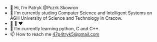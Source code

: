 - 👋 Hi, I’m Patryk @Pczrk Skowron
- 📝 I'm currently studing Computer Science and Intelligent Systems on AGH University of Science and Technology in Cracow. 
- :green_heart: :black_heart: :heart:
- 🌱 I’m currently learning python, C and C++.
- 📫 How to reach me 47p4tryk5@gmail.com
